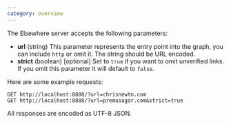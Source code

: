 ```yaml
---
category: overview
---
```


The Elsewhere server accepts the following parameters:

  * **url** (string) This parameter represents the entry point into the graph, you can include `http` or omit it. The string should be URL encoded.
  * **strict** (boolean) [optional] Set to `true` if you want to omit unverified links. If you omit this parameter it will default to `false`.

Here are some example requests:
    
    GET http://localhost:8888/?url=chrisnewtn.com
    GET http://localhost:8888/?url=premasagar.com&strict=true

All responses are encoded as UTF-8 JSON.
